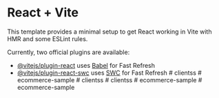 # React + Vite

This template provides a minimal setup to get React working in Vite with HMR and some ESLint rules.

Currently, two official plugins are available:

- [@vitejs/plugin-react](https://github.com/vitejs/vite-plugin-react/blob/main/packages/plugin-react/README.md) uses [Babel](https://babeljs.io/) for Fast Refresh
- [@vitejs/plugin-react-swc](https://github.com/vitejs/vite-plugin-react-swc) uses [SWC](https://swc.rs/) for Fast Refresh
#   c l i e n t s s  
 #   e c o m m e r c e - s a m p l e  
 #   c l i e n t s s  
 #   c l i e n t s s  
 #   e c o m m e r c e - s a m p l e  
 #   e c o m m e r c e - s a m p l e  
 